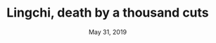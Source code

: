 ---
layout: post
title: Lingchi, death by a thousand cuts
category: books
date: May 31, 2019
tags:
- philosophy
---